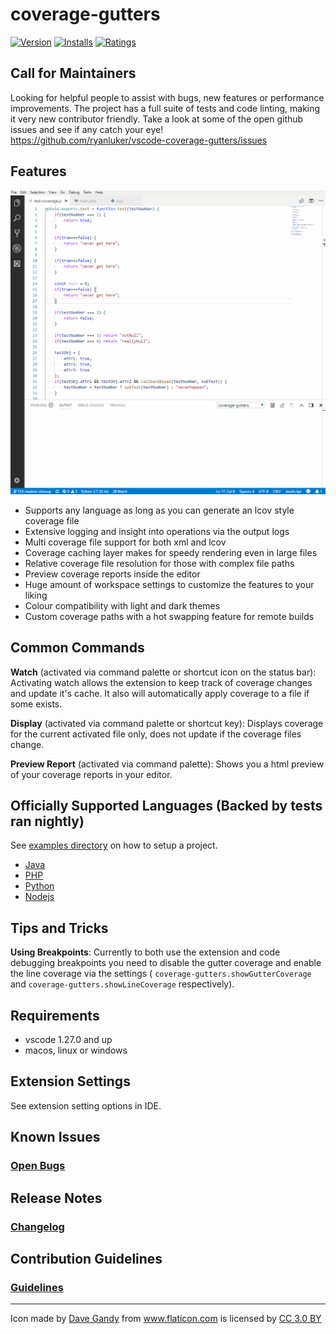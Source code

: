 # coverage-gutters
[![Version](https://vsmarketplacebadge.apphb.com/version/ryanluker.vscode-coverage-gutters.svg)](https://marketplace.visualstudio.com/items?itemName=ryanluker.vscode-coverage-gutters)
[![Installs](https://vsmarketplacebadge.apphb.com/installs/ryanluker.vscode-coverage-gutters.svg)](https://marketplace.visualstudio.com/items?itemName=ryanluker.vscode-coverage-gutters)
[![Ratings](https://vsmarketplacebadge.apphb.com/rating/ryanluker.vscode-coverage-gutters.svg)](https://marketplace.visualstudio.com/items?itemName=ryanluker.vscode-coverage-gutters)

## Call for Maintainers
Looking for helpful people to assist with bugs, new features or performance improvements. The project has a full suite of tests and code linting, making it very new contributor friendly. Take a look at some of the open github issues and see if any catch your eye!  
https://github.com/ryanluker/vscode-coverage-gutters/issues

## Features
![Coverage Gutters features watch](promo_images/coverage-gutters-features-1.gif)

- Supports any language as long as you can generate an lcov style coverage file
- Extensive logging and insight into operations via the output logs
- Multi coverage file support for both xml and lcov
- Coverage caching layer makes for speedy rendering even in large files
- Relative coverage file resolution for those with complex file paths
- Preview coverage reports inside the editor
- Huge amount of workspace settings to customize the features to your liking
- Colour compatibility with light and dark themes
- Custom coverage paths with a hot swapping feature for remote builds

## Common Commands
**Watch** (activated via command palette or shortcut icon on the status bar):
Activating watch allows the extension to keep track of coverage changes and update it's cache. It also will automatically apply coverage to a file if some exists.

**Display** (activated via command palette or shortcut key):
Displays coverage for the current activated file only, does not update if the coverage files change.

**Preview Report** (activated via command palette):
Shows you a html preview of your coverage reports in your editor.

## Officially Supported Languages (Backed by tests ran nightly)

See [examples directory](example) on how to setup a project.

- [Java](example/java)
- [PHP](example/php)
- [Python](example/python)
- [Nodejs](example/node)

## Tips and Tricks
**Using Breakpoints**: Currently to both use the extension and code debugging breakpoints you need to disable the gutter coverage and enable the line coverage via the settings ( `coverage-gutters.showGutterCoverage` and `coverage-gutters.showLineCoverage` respectively).

## Requirements
- vscode 1.27.0 and up
- macos, linux or windows

## Extension Settings
See extension setting options in IDE.

## Known Issues
### [Open Bugs](https://github.com/ryanluker/vscode-coverage-gutters/issues?q=is%3Aopen+is%3Aissue+label%3Abug)

## Release Notes
### [Changelog](https://github.com/ryanluker/vscode-coverage-gutters/releases)

## Contribution Guidelines
### [Guidelines](/CONTRIBUTING.md)

-----------------------------------------------------------------------------------------------------------

<div>Icon made by <a href="http://www.flaticon.com/authors/dave-gandy" title="Dave Gandy">Dave Gandy</a> from <a href="http://www.flaticon.com" title="Flaticon">www.flaticon.com</a> is licensed by <a href="http://creativecommons.org/licenses/by/3.0/" title="Creative Commons BY 3.0" target="_blank">CC 3.0 BY</a></div>
